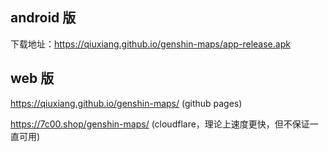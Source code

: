 ## android 版

下载地址：https://qiuxiang.github.io/genshin-maps/app-release.apk

## web 版

https://qiuxiang.github.io/genshin-maps/ (github pages)

https://7c00.shop/genshin-maps/ (cloudflare，理论上速度更快，但不保证一直可用)

